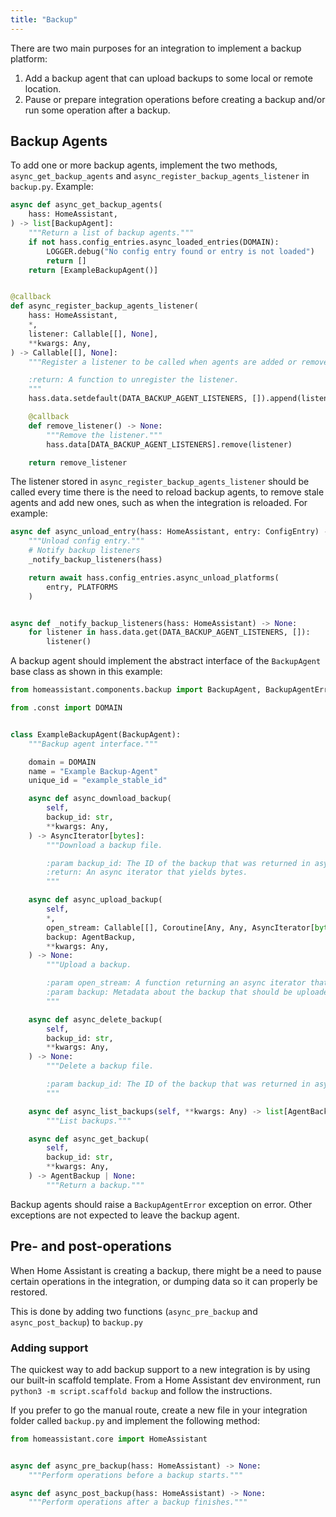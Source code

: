 ```yaml
---
title: "Backup"
---
```


There are two main purposes for an integration to implement a backup platform:

1. Add a backup agent that can upload backups to some local or remote location.
2. Pause or prepare integration operations before creating a backup and/or run some operation after a backup.

## Backup Agents

To add one or more backup agents, implement the two methods, `async_get_backup_agents` and `async_register_backup_agents_listener` in `backup.py`. Example:

```python
async def async_get_backup_agents(
    hass: HomeAssistant,
) -> list[BackupAgent]:
    """Return a list of backup agents."""
    if not hass.config_entries.async_loaded_entries(DOMAIN):
        LOGGER.debug("No config entry found or entry is not loaded")
        return []
    return [ExampleBackupAgent()]


@callback
def async_register_backup_agents_listener(
    hass: HomeAssistant,
    *,
    listener: Callable[[], None],
    **kwargs: Any,
) -> Callable[[], None]:
    """Register a listener to be called when agents are added or removed.

    :return: A function to unregister the listener.
    """
    hass.data.setdefault(DATA_BACKUP_AGENT_LISTENERS, []).append(listener)

    @callback
    def remove_listener() -> None:
        """Remove the listener."""
        hass.data[DATA_BACKUP_AGENT_LISTENERS].remove(listener)

    return remove_listener
```

The listener stored in `async_register_backup_agents_listener` should be called every time there is the need to reload backup agents, to remove stale agents and add new ones, such as when the integration is reloaded. For example:

```python
async def async_unload_entry(hass: HomeAssistant, entry: ConfigEntry) -> bool:
    """Unload config entry."""
    # Notify backup listeners
    _notify_backup_listeners(hass)

    return await hass.config_entries.async_unload_platforms(
        entry, PLATFORMS
    )


async def _notify_backup_listeners(hass: HomeAssistant) -> None:
    for listener in hass.data.get(DATA_BACKUP_AGENT_LISTENERS, []):
        listener()
```

A backup agent should implement the abstract interface of the `BackupAgent` base class as shown in this example:

```python
from homeassistant.components.backup import BackupAgent, BackupAgentError

from .const import DOMAIN


class ExampleBackupAgent(BackupAgent):
    """Backup agent interface."""

    domain = DOMAIN
    name = "Example Backup-Agent"
    unique_id = "example_stable_id"

    async def async_download_backup(
        self,
        backup_id: str,
        **kwargs: Any,
    ) -> AsyncIterator[bytes]:
        """Download a backup file.

        :param backup_id: The ID of the backup that was returned in async_list_backups.
        :return: An async iterator that yields bytes.
        """

    async def async_upload_backup(
        self,
        *,
        open_stream: Callable[[], Coroutine[Any, Any, AsyncIterator[bytes]]],
        backup: AgentBackup,
        **kwargs: Any,
    ) -> None:
        """Upload a backup.

        :param open_stream: A function returning an async iterator that yields bytes.
        :param backup: Metadata about the backup that should be uploaded.
        """

    async def async_delete_backup(
        self,
        backup_id: str,
        **kwargs: Any,
    ) -> None:
        """Delete a backup file.

        :param backup_id: The ID of the backup that was returned in async_list_backups.
        """

    async def async_list_backups(self, **kwargs: Any) -> list[AgentBackup]:
        """List backups."""

    async def async_get_backup(
        self,
        backup_id: str,
        **kwargs: Any,
    ) -> AgentBackup | None:
        """Return a backup."""
```

Backup agents should raise a `BackupAgentError` exception on error. Other exceptions are not expected to leave the backup agent.

## Pre- and post-operations

When Home Assistant is creating a backup, there might be a need to pause certain operations in the integration, or dumping data so it can properly be restored.

This is done by adding two functions (`async_pre_backup` and `async_post_backup`) to `backup.py`

### Adding support

The quickest way to add backup support to a new integration is by using our built-in scaffold template. From a Home Assistant dev environment, run `python3 -m script.scaffold backup` and follow the instructions.

If you prefer to go the manual route, create a new file in your integration folder called `backup.py` and implement the following method:

```python
from homeassistant.core import HomeAssistant


async def async_pre_backup(hass: HomeAssistant) -> None:
    """Perform operations before a backup starts."""

async def async_post_backup(hass: HomeAssistant) -> None:
    """Perform operations after a backup finishes."""
```
